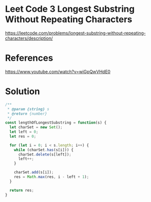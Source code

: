 # Leet Code 3 Longest Substring Without Repeating Characters

https://leetcode.com/problems/longest-substring-without-repeating-characters/description/
# References
https://www.youtube.com/watch?v=wiGpQwVHdE0
# Solution

```javascript
/**
 * @param {string} s
 * @return {number}
 */
const lengthOfLongestSubstring = function(s) {
  let charSet = new Set();
  let left = 0;
  let res = 0;

  for (let i = 0; i < s.length; i++) {
    while (charSet.has(s[i])) {
      charSet.delete(s[left]);
      left++;
    }

    charSet.add(s[i]);
    res = Math.max(res, i - left + 1);
  }

  return res;
}

```
